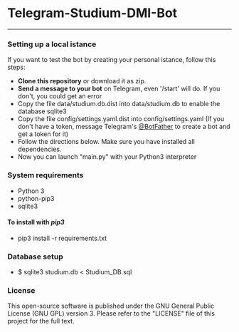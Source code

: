 # Telegram-Studium-DMI-Bot

---

### Setting up a local istance
If you want to test the bot by creating your personal istance, follow this steps:
* **Clone this repository** or download it as zip.
* **Send a message to your bot** on Telegram, even '/start' will do. If you don't, you could get an error
* Copy the file data/studium.db.dist into data/studium.db to enable the database sqlite3
* Copy the file config/settings.yaml.dist into config/settings.yaml (If you don't have a token, message Telegram's [@BotFather](http://telegram.me/Botfather) to create a bot and get a token for it)
* Follow the directions below. Make sure you have installed all dependencies.
* Now you can launch "main.py" with your Python3 interpreter

### System requirements

- Python 3
- python-pip3
- sqlite3

#### To install with *pip3*

- pip3 install -r requirements.txt

### Database setup

- $ sqlite3 studium.db < Studium_DB.sql 


### License
This open-source software is published under the GNU General Public License (GNU GPL) version 3. Please refer to the "LICENSE" file of this project for the full text.
